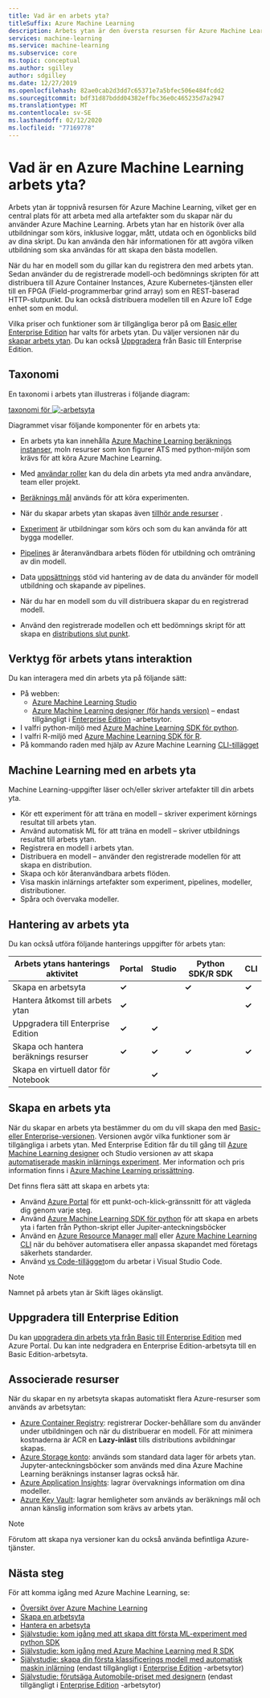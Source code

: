 ```yaml
---
title: Vad är en arbets yta?
titleSuffix: Azure Machine Learning
description: Arbets ytan är den översta resursen för Azure Machine Learning. Den innehåller en historik över alla utbildningar som körs, inklusive loggar, statistik, utdata och en ögonblicks bild av dina skript. Du kan använda den här informationen för att avgöra vilken utbildning som ska användas för att skapa den bästa modellen
services: machine-learning
ms.service: machine-learning
ms.subservice: core
ms.topic: conceptual
ms.author: sgilley
author: sdgilley
ms.date: 12/27/2019
ms.openlocfilehash: 82ae0cab2d3dd7c65371e7a5bfec506e484fcdd2
ms.sourcegitcommit: bdf31d87bddd04382effbc36e0c465235d7a2947
ms.translationtype: MT
ms.contentlocale: sv-SE
ms.lasthandoff: 02/12/2020
ms.locfileid: "77169778"
---
```

# <a name="what-is-an-azure-machine-learning-workspace"></a>Vad är en Azure Machine Learning arbets yta?

Arbets ytan är toppnivå resursen för Azure Machine Learning, vilket ger en central plats för att arbeta med alla artefakter som du skapar när du använder Azure Machine Learning.  Arbets ytan har en historik över alla utbildningar som körs, inklusive loggar, mått, utdata och en ögonblicks bild av dina skript. Du kan använda den här informationen för att avgöra vilken utbildning som ska användas för att skapa den bästa modellen.  

När du har en modell som du gillar kan du registrera den med arbets ytan. Sedan använder du de registrerade modell-och bedömnings skripten för att distribuera till Azure Container Instances, Azure Kubernetes-tjänsten eller till en FPGA (Field-programmerbar grind array) som en REST-baserad HTTP-slutpunkt. Du kan också distribuera modellen till en Azure IoT Edge enhet som en modul.

Vilka priser och funktioner som är tillgängliga beror på om [Basic eller Enterprise Edition](overview-what-is-azure-ml.md#sku) har valts för arbets ytan. Du väljer versionen när du [skapar arbets ytan](#create-workspace).  Du kan också [Uppgradera](#upgrade) från Basic till Enterprise Edition.

## <a name="taxonomy"></a>Taxonomi 

En taxonomi i arbets ytan illustreras i följande diagram:

[taxonomi för ![-arbetsyta](./media/concept-workspace/azure-machine-learning-taxonomy.png)](./media/concept-workspace/azure-machine-learning-taxonomy.png#lightbox)

Diagrammet visar följande komponenter för en arbets yta:

+ En arbets yta kan innehålla [Azure Machine Learning beräknings instanser](concept-compute-instance.md), moln resurser som kon figurer ATS med python-miljön som krävs för att köra Azure Machine Learning.

+ Med [användar roller](how-to-assign-roles.md) kan du dela din arbets yta med andra användare, team eller projekt.
+ [Beräknings mål](concept-azure-machine-learning-architecture.md#compute-targets) används för att köra experimenten.
+ När du skapar arbets ytan skapas även [tillhör ande resurser](#resources) .
+ [Experiment](concept-azure-machine-learning-architecture.md#experiments) är utbildningar som körs och som du kan använda för att bygga modeller.  
+ [Pipelines](concept-azure-machine-learning-architecture.md#ml-pipelines) är återanvändbara arbets flöden för utbildning och omträning av din modell.
+ Data [uppsättnings](concept-azure-machine-learning-architecture.md#datasets-and-datastores) stöd vid hantering av de data du använder för modell utbildning och skapande av pipelines.
+ När du har en modell som du vill distribuera skapar du en registrerad modell.
+ Använd den registrerade modellen och ett bedömnings skript för att skapa en [distributions slut punkt](concept-azure-machine-learning-architecture.md#endpoints).

## <a name="tools-for-workspace-interaction"></a>Verktyg för arbets ytans interaktion

Du kan interagera med din arbets yta på följande sätt:

+ På webben:
    + [Azure Machine Learning Studio](https://ml.azure.com) 
    + [Azure Machine Learning designer (för hands version)](concept-designer.md) – endast tillgängligt i [Enterprise Edition](overview-what-is-azure-ml.md#sku) -arbetsytor.
+ I valfri python-miljö med [Azure Machine Learning SDK för python](https://docs.microsoft.com/python/api/overview/azure/ml/intro?view=azure-ml-py).
+ I valfri R-miljö med [Azure Machine Learning SDK för R](https://azure.github.io/azureml-sdk-for-r/reference/index.html).
+ På kommando raden med hjälp av Azure Machine Learning [CLI-tillägget](https://docs.microsoft.com/azure/machine-learning/reference-azure-machine-learning-cli)

## <a name="machine-learning-with-a-workspace"></a>Machine Learning med en arbets yta

Machine Learning-uppgifter läser och/eller skriver artefakter till din arbets yta.

+ Kör ett experiment för att träna en modell – skriver experiment körnings resultat till arbets ytan.
+ Använd automatisk ML för att träna en modell – skriver utbildnings resultat till arbets ytan.
+ Registrera en modell i arbets ytan.
+ Distribuera en modell – använder den registrerade modellen för att skapa en distribution.
+ Skapa och kör återanvändbara arbets flöden.
+ Visa maskin inlärnings artefakter som experiment, pipelines, modeller, distributioner.
+ Spåra och övervaka modeller.

## <a name="workspace-management"></a>Hantering av arbets yta

Du kan också utföra följande hanterings uppgifter för arbets ytan:

| Arbets ytans hanterings aktivitet   | Portal              | Studio | Python SDK/R SDK       | CLI        |
|---------------------------|---------|---------|------------|------------|
| Skapa en arbetsyta        | **&check;**     | | **&check;** | **&check;** |
| Hantera åtkomst till arbets ytan    | **&check;**   || |  **&check;**    |
| Uppgradera till Enterprise Edition    | **&check;** | **&check;**  | |     |
| Skapa och hantera beräknings resurser    | **&check;**   | **&check;** | **&check;** |  **&check;**   |
| Skapa en virtuell dator för Notebook |   | **&check;** | |     |

## <a name='create-workspace'></a>Skapa en arbets yta

När du skapar en arbets yta bestämmer du om du vill skapa den med [Basic-eller Enterprise-versionen](overview-what-is-azure-ml.md#sku). Versionen avgör vilka funktioner som är tillgängliga i arbets ytan. Med Enterprise Edition får du till gång till [Azure Machine Learning designer](concept-designer.md) och Studio versionen av att skapa [automatiserade maskin inlärnings experiment](tutorial-first-experiment-automated-ml.md).  Mer information och pris information finns i [Azure Machine Learning prissättning](https://azure.microsoft.com/pricing/details/machine-learning/).

Det finns flera sätt att skapa en arbets yta:  

* Använd [Azure Portal](how-to-manage-workspace.md) för ett punkt-och-klick-gränssnitt för att vägleda dig genom varje steg.
* Använd [Azure Machine Learning SDK för python](https://docs.microsoft.com/python/api/overview/azure/ml/intro?view=azure-ml-py#workspace) för att skapa en arbets yta i farten från Python-skript eller Jupiter-anteckningsböcker
* Använd en [Azure Resource Manager mall](how-to-create-workspace-template.md) eller [Azure Machine Learning CLI](reference-azure-machine-learning-cli.md) när du behöver automatisera eller anpassa skapandet med företags säkerhets standarder.
* Använd [vs Code-tillägget](tutorial-setup-vscode-extension.md)om du arbetar i Visual Studio Code.

> [!NOTE]
> Namnet på arbets ytan är Skift läges okänsligt.

## <a name="upgrade"></a>Uppgradera till Enterprise Edition

Du kan [uppgradera din arbets yta från Basic till Enterprise Edition](how-to-manage-workspace.md#upgrade) med Azure Portal. Du kan inte nedgradera en Enterprise Edition-arbetsyta till en Basic Edition-arbetsyta. 

## <a name="resources"></a>Associerade resurser

När du skapar en ny arbetsyta skapas automatiskt flera Azure-resurser som används av arbetsytan:

+ [Azure Container Registry](https://azure.microsoft.com/services/container-registry/): registrerar Docker-behållare som du använder under utbildningen och när du distribuerar en modell. För att minimera kostnaderna är ACR en **Lazy-inläst** tills distributions avbildningar skapas.
+ [Azure Storage konto](https://azure.microsoft.com/services/storage/): används som standard data lager för arbets ytan.  Jupyter-anteckningsböcker som används med dina Azure Machine Learning beräknings instanser lagras också här.
+ [Azure Application Insights](https://azure.microsoft.com/services/application-insights/): lagrar övervaknings information om dina modeller.
+ [Azure Key Vault](https://azure.microsoft.com/services/key-vault/): lagrar hemligheter som används av beräknings mål och annan känslig information som krävs av arbets ytan.

> [!NOTE]
> Förutom att skapa nya versioner kan du också använda befintliga Azure-tjänster.

## <a name="next-steps"></a>Nästa steg

För att komma igång med Azure Machine Learning, se:

+ [Översikt över Azure Machine Learning](overview-what-is-azure-ml.md)
+ [Skapa en arbetsyta](how-to-manage-workspace.md)
+ [Hantera en arbetsyta](how-to-manage-workspace.md)
+ [Självstudie: kom igång med att skapa ditt första ML-experiment med python SDK](tutorial-1st-experiment-sdk-setup.md)
+ [Självstudie: kom igång med Azure Machine Learning med R SDK](tutorial-1st-r-experiment.md)
+ [Självstudie: skapa din första klassificerings modell med automatisk maskin inlärning](tutorial-first-experiment-automated-ml.md) (endast tillgängligt i [Enterprise Edition](overview-what-is-azure-ml.md#sku) -arbetsytor)
+ [Självstudie: förutsäga Automobile-priset med designern](tutorial-designer-automobile-price-train-score.md) (endast tillgängligt i [Enterprise Edition](overview-what-is-azure-ml.md#sku) -arbetsytor)
